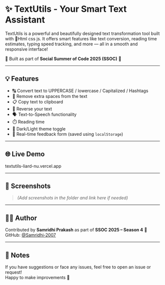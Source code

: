 # ✨ TextUtils - Your Smart Text Assistant

TextUtils is a powerful and beautifully designed text transformation tool built with 💙Html css js. It offers smart features like text conversion, reading time estimates, typing speed tracking, and more — all in a smooth and responsive interface!

🔧 Built as part of **Social Summer of Code 2025 (SSOC)** 🚀

---

## 💡 Features

- 🔠 Convert text to UPPERCASE / lowercase / Capitalized / Hashtags
- 🧹 Remove extra spaces from the text
- 📋 Copy text to clipboard
- 🔁 Reverse your text
- 🗣️ Text-to-Speech functionality
- ⏱️ Reading time 
- 🌙 Dark/Light theme toggle
- 💬 Real-time feedback form (saved using `localStorage`)

---

## 🌐 Live Demo

textutils-liard-nu.vercel.app


---

## 📸 Screenshots

> _(Add screenshots in the folder and link here if needed)_

---

## 👩‍💻 Author

Contributed by **Samridhi Prakash** as part of **SSOC 2025 – Season 4** 💛  
GitHub: [@Samridhi-2007](https://github.com/Samridhi-2007)

---

## 📝 Notes

If you have suggestions or face any issues, feel free to open an issue or request!  
Happy to make improvements 🙌

